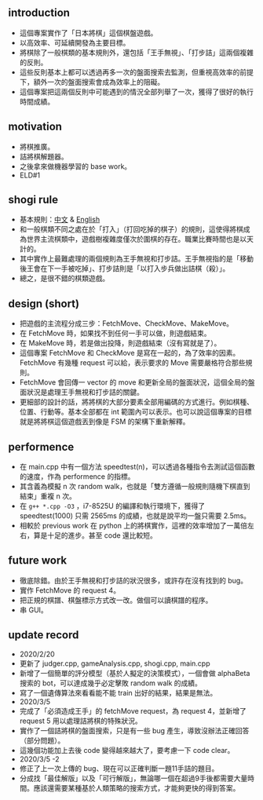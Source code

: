 ## introduction
- 這個專案實作了「日本將棋」這個棋盤遊戲。
- 以高效率、可延續開發為主要目標。
- 將棋除了一般棋類的基本規則外，還包括「王手無視」、「打步詰」這兩個複雜的反則。
- 這些反則基本上都可以透過再多一次的盤面搜索去監測，但重視高效率的前提下，額外一次的盤面搜索會成為效率上的阻礙。
- 這個專案把這兩個反則中可能遇到的情況全部列舉了一次，獲得了很好的執行時間成績。

## motivation
- 將棋推廣。
- 詰將棋解題器。
- 之後拿來做機器學習的 base work。
- ELD#1

## shogi rule
- 基本規則：[中文](https://zh.wikipedia.org/wiki/%E5%B0%86%E6%A3%8B_(%E6%97%A5%E6%9C%AC)) & [English](https://en.wikipedia.org/wiki/Shogi)
- 和一般棋類不同之處在於「打入」（打回吃掉的棋子）的規則，這使得將棋成為世界主流棋類中，遊戲樹複雜度僅次於圍棋的存在。職業比賽時間也是以天計的。
- 其中實作上最難處理的兩個規則為王手無視和打步詰。王手無視指的是「移動後王會在下一手被吃掉」、打步詰則是「以打入步兵做出詰棋（殺）」。
- 總之，是很不錯的棋類遊戲。

## design (short)
- 把遊戲的主流程分成三步：FetchMove、CheckMove、MakeMove。
- 在 FetchMove 時，如果找不到任何一手可以做，則遊戲結束。
- 在 MakeMove 時，若是做出投降，則遊戲結束（沒有寫就是了）。
- 這個專案 FetchMove 和 CheckMove 是寫在一起的，為了效率的因素。FetchMove 有幾種 request 可以給，表示要求的 Move 需要嚴格符合那些規則。
- FetchMove 會回傳一 vector 的 move 和更新全局的盤面狀況，這個全局的盤面狀況是處理王手無視和打步詰的關鍵。
- 更細部的設計的話，將將棋的大部分要素全部用編碼的方式進行。例如棋種、位置、行動等。基本全部都在 int 範圍內可以表示。也可以說這個專案的目標就是將將棋這個遊戲丟到像是 FSM 的架構下重新解釋。

## performence
- 在 main.cpp 中有一個方法 speedtest(n)，可以透過各種指令去測試這個函數的速度，作為 performence 的指標。
- 其含義為模擬 n 次 random walk，也就是「雙方遵循一般規則隨機下棋直到結束」重複 n 次。
- 在 <code>g++ *.cpp -O3</code> ，i7-8525U 的編譯和執行環境下，獲得了 speedtest(1000) 只需 2565ms 的成績，也就是說平均一盤只需要 2.5ms。
- 相較於 previous work 在 python 上的將棋實作，這裡的效率增加了一萬倍左右，算是十足的進步。甚至 code 還比較短。

## future work
- 徹底除錯。由於王手無視和打步詰的狀況很多，或許存在沒有找到的 bug。
- 實作 FetchMove 的 request 4。
- 把正規的棋譜、棋盤標示方式改一改。做個可以讀棋譜的程序。
- 串 GUI。

## update record
- 2020/2/20
- 更新了 judger.cpp, gameAnalysis.cpp, shogi.cpp, main.cpp
- 新增了一個簡單的評分模型（基於人擬定的決策模式），一個會做 alphaBeta 搜索的 bot，可以達成幾乎必定擊敗 random walk 的成績。
- 寫了一個遺傳算法來看看能不能 train 出好的結果，結果是無法。
- 2020/3/5
- 完成了「必須造成王手」的 fetchMove request，為 request 4，並新增了 request 5 用以處理詰將棋的特殊狀況。
- 實作了一個詰將棋的盤面搜索，只是有一些 bug 產生，導致沒辦法正確回答（部分問題）。
- 這幾個功能加上去後 code 變得越來越大了，要考慮一下 code clear。
- 2020/3/5 -2
- 修正了上一次上傳的 bug、現在可以正確判斷一題11手詰的題目。
- 分成找「最佳解版」以及「可行解版」，無論哪一個在超過9手後都需要大量時間。應該還需要某種基於人類策略的搜索方式，才能夠更快的得到答案。
